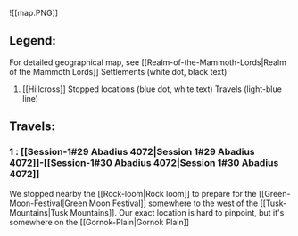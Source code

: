 ![[map.PNG]]
## Legend: 
For detailed geographical map, see [[Realm-of-the-Mammoth-Lords|Realm of the Mammoth Lords]]
Settlements (white dot, black text)
1. [[Hillcross]]
Stopped locations (blue dot, white text)
Travels (light-blue line)

## Travels:
### 1 : [[Session-1#29 Abadius 4072|Session 1#29 Abadius 4072]]-[[Session-1#30 Abadius 4072|Session 1#30 Abadius 4072]]
We stopped nearby the [[Rock-loom|Rock loom]] to prepare for the [[Green-Moon-Festival|Green Moon Festival]] somewhere to the west of the [[Tusk-Mountains|Tusk Mountains]]. Our exact location is hard to pinpoint, but it's somewhere on the [[Gornok-Plain|Gornok Plain]]
